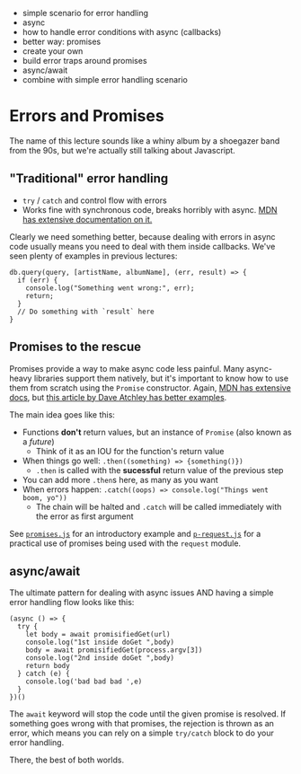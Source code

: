 
- simple scenario for error handling
- async
- how to handle error conditions with async (callbacks)
- better way: promises
- create your own
- build error traps around promises
- async/await
- combine with simple error handling scenario




# Errors and Promises

The name of this lecture sounds like a whiny album by a shoegazer band from
the 90s, but we're actually still talking about Javascript.

## "Traditional" error handling

* `try` / `catch` and control flow with errors
* Works fine with synchronous code, breaks horribly with async. [MDN has extensive documentation on it.](https://developer.mozilla.org/en/docs/Web/JavaScript/Reference/Statements/try...catch)

Clearly we need something better, because dealing with errors in async code
usually means you need to deal with them inside callbacks. We've seen plenty of
examples in previous lectures:

```
db.query(query, [artistName, albumName], (err, result) => {
  if (err) {
    console.log("Something went wrong:", err);
    return;
  }
  // Do something with `result` here
}
```

## Promises to the rescue

Promises provide a way to make async code less painful. Many async-heavy
libraries support them natively, but it's important to know how to use them from
scratch using the `Promise` constructor. Again, [MDN has extensive
docs](https://developer.mozilla.org/en/docs/Web/JavaScript/Reference/Global_Objects/Promise),
but [this article by Dave Atchley has better
examples](http://www.datchley.name/es6-promises/).

The main idea goes like this:

* Functions **don't** return values, but an instance of `Promise` (also known as a _future_)
  * Think of it as an IOU for the function's return value
* When things go well: `.then((something) => {something()})`
  * `.then` is called with the **sucessful** return value of the previous step
* You can add more `.then`s here, as many as you want
* When errors happen: `.catch((oops) => console.log("Things went boom, yo"))`
  * The chain will be halted and `.catch` will be called immediately with the error as first argument

See [`promises.js`](code/promises.js) for an introductory example and
[`p-request.js`](code/p-request.js) for a practical use of promises being used
with the `request` module.

## async/await

The ultimate pattern for dealing with async issues AND having a simple error handling flow looks like this:

```
(async () => {
  try {
    let body = await promisifiedGet(url)
    console.log("1st inside doGet ",body)
    body = await promisifiedGet(process.argv[3])
    console.log("2nd inside doGet ",body)
    return body
  } catch (e) {
    console.log('bad bad bad ',e)
  }
})()
```

The `await` keyword will stop the code until the given promise is resolved.  If something goes wrong with that promises, the rejection is thrown as an error, which means you can rely on a simple `try/catch` block to do your error handling.

There, the best of both worlds.


